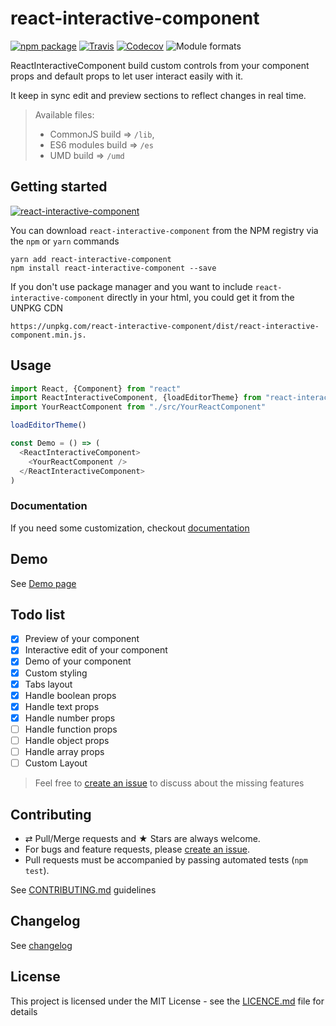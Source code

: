 # react-interactive-component

[![npm package][npm-badge]][npm]
[![Travis][build-badge]][build]
[![Codecov][codecov-badge]][codecov]
![Module formats][module-formats]

ReactInteractiveComponent build custom controls from your component props and default props to let user interact easily with it. 

It keep in sync edit and preview sections to reflect changes in real time.

> Available files:
> * CommonJS build => `/lib`,
> * ES6 modules build => `/es`
> * UMD build => `/umd`

## Getting started

[![react-interactive-component](https://nodei.co/npm/react-interactive-component.png?downloads=true&downloadRank=true&stars=true)](https://nodei.co/npm/react-interactive-component/)

You can download `react-interactive-component` from the NPM registry via the `npm` or `yarn` commands

```shell
yarn add react-interactive-component
npm install react-interactive-component --save
```

If you don't use package manager and you want to include `react-interactive-component` directly in your html, you could get it from the UNPKG CDN

```
https://unpkg.com/react-interactive-component/dist/react-interactive-component.min.js.
```

## Usage

```javascript
import React, {Component} from "react"
import ReactInteractiveComponent, {loadEditorTheme} from "react-interactive-component"
import YourReactComponent from "./src/YourReactComponent"

loadEditorTheme()

const Demo = () => (
  <ReactInteractiveComponent>
    <YourReactComponent />
  </ReactInteractiveComponent>
)
```

### Documentation

If you need some customization, checkout [documentation](./docs/index.md)

## Demo

See [Demo page][github-page]

## Todo list

- [x] Preview of your component
- [x] Interactive edit of your component
- [x] Demo of your component
- [x] Custom styling
- [x] Tabs layout
- [x] Handle boolean props
- [x] Handle text props
- [x] Handle number props
- [ ] Handle function props
- [ ] Handle object props
- [ ] Handle array props
- [ ] Custom Layout

> Feel free to [create an issue][github-issue] to discuss about the missing features

## Contributing

* ⇄ Pull/Merge requests and ★ Stars are always welcome.
* For bugs and feature requests, please [create an issue][github-issue].
* Pull requests must be accompanied by passing automated tests (`npm test`).

See [CONTRIBUTING.md](./CONTRIBUTING.md) guidelines

## Changelog

See [changelog](./CHANGELOG.md)

## License

This project is licensed under the MIT License - see the [LICENCE.md](./LICENCE.md) file for details

[npm-badge]: https://img.shields.io/npm/v/react-interactive-component.svg?style=flat-square
[npm]: https://www.npmjs.org/package/react-interactive-component

[build-badge]: https://img.shields.io/travis/xuopled/react-interactive-component/master.svg?style=flat-square
[build]: https://travis-ci.org/xuopled/react-interactive-component

[codecov-badge]: https://img.shields.io/codecov/c/github/xuopled/react-interactive-component.svg?style=flat-square
[codecov]: https://codecov.io/gh/xuopled/react-interactive-component

[module-formats]: https://img.shields.io/badge/module%20formats-umd%2C%20cjs%2C%20esm-green.svg?style=flat-square

[github-page]: https://xuopled.github.io/react-interactive-component
[github-issue]: https://github.com/xuopled/react-interactive-component/issues/new
